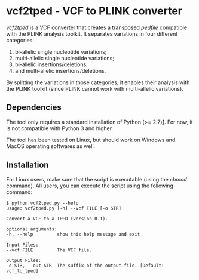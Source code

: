 # vcf2tped - VCF to PLINK converter #

_vcf2tped_ is a VCF converter that creates a transposed _pedfile_ compatible
with the PLINK analysis toolkit. It separates variations in four different
categories:

1. bi-allelic single nucleotide variations;
2. multi-allelic single nucleotide variations;
3. bi-allelic insertions/deletions;
4. and multi-allelic insertions/deletions.

By splitting the variations in those categories, it enables their analysis with
the PLINK toolkit (since PLINK cannot work with multi-allelic variations).


## Dependencies ##

The tool only requires a standard installation of Python (>= 2.7)[1]. For now,
it is not compatible with Python 3 and higher.

The tool has been tested on Linux, but should work on Windows and MacOS
operating softwares as well.


## Installation ##

For Linux users, make sure that the script is executable (using the _chmod_
command). All users, you can execute the script using the following command:

    $ python vcf2tped.py --help
    usage: vcf2tped.py [-h] --vcf FILE [-o STR]

    Convert a VCF to a TPED (version 0.1).

    optional arguments:
    -h, --help         show this help message and exit

    Input Files:
    --vcf FILE         The VCF file.

    Output Files:
    -o STR, --out STR  The suffix of the output file. [Default: vcf_to_tped]


[1]: http://python.org/
